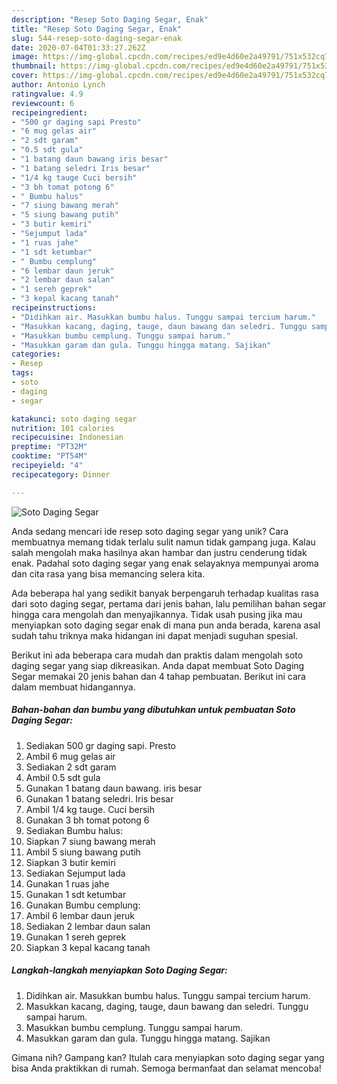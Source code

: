 ```yaml
---
description: "Resep Soto Daging Segar, Enak"
title: "Resep Soto Daging Segar, Enak"
slug: 544-resep-soto-daging-segar-enak
date: 2020-07-04T01:33:27.262Z
image: https://img-global.cpcdn.com/recipes/ed9e4d60e2a49791/751x532cq70/soto-daging-segar-foto-resep-utama.jpg
thumbnail: https://img-global.cpcdn.com/recipes/ed9e4d60e2a49791/751x532cq70/soto-daging-segar-foto-resep-utama.jpg
cover: https://img-global.cpcdn.com/recipes/ed9e4d60e2a49791/751x532cq70/soto-daging-segar-foto-resep-utama.jpg
author: Antonio Lynch
ratingvalue: 4.9
reviewcount: 6
recipeingredient:
- "500 gr daging sapi Presto"
- "6 mug gelas air"
- "2 sdt garam"
- "0.5 sdt gula"
- "1 batang daun bawang iris besar"
- "1 batang seledri Iris besar"
- "1/4 kg tauge Cuci bersih"
- "3 bh tomat potong 6"
- " Bumbu halus"
- "7 siung bawang merah"
- "5 siung bawang putih"
- "3 butir kemiri"
- "Sejumput lada"
- "1 ruas jahe"
- "1 sdt ketumbar"
- " Bumbu cemplung"
- "6 lembar daun jeruk"
- "2 lembar daun salan"
- "1 sereh geprek"
- "3 kepal kacang tanah"
recipeinstructions:
- "Didihkan air. Masukkan bumbu halus. Tunggu sampai tercium harum."
- "Masukkan kacang, daging, tauge, daun bawang dan seledri. Tunggu sampai harum."
- "Masukkan bumbu cemplung. Tunggu sampai harum."
- "Masukkan garam dan gula. Tunggu hingga matang. Sajikan"
categories:
- Resep
tags:
- soto
- daging
- segar

katakunci: soto daging segar 
nutrition: 101 calories
recipecuisine: Indonesian
preptime: "PT32M"
cooktime: "PT54M"
recipeyield: "4"
recipecategory: Dinner

---
```



![Soto Daging Segar](https://img-global.cpcdn.com/recipes/ed9e4d60e2a49791/751x532cq70/soto-daging-segar-foto-resep-utama.jpg)

Anda sedang mencari ide resep soto daging segar yang unik? Cara membuatnya memang tidak terlalu sulit namun tidak gampang juga. Kalau salah mengolah maka hasilnya akan hambar dan justru cenderung tidak enak. Padahal soto daging segar yang enak selayaknya mempunyai aroma dan cita rasa yang bisa memancing selera kita.



Ada beberapa hal yang sedikit banyak berpengaruh terhadap kualitas rasa dari soto daging segar, pertama dari jenis bahan, lalu pemilihan bahan segar hingga cara mengolah dan menyajikannya. Tidak usah pusing jika mau menyiapkan soto daging segar enak di mana pun anda berada, karena asal sudah tahu triknya maka hidangan ini dapat menjadi suguhan spesial.


Berikut ini ada beberapa cara mudah dan praktis dalam mengolah soto daging segar yang siap dikreasikan. Anda dapat membuat Soto Daging Segar memakai 20 jenis bahan dan 4 tahap pembuatan. Berikut ini cara dalam membuat hidangannya.

<!--inarticleads1-->

##### Bahan-bahan dan bumbu yang dibutuhkan untuk pembuatan Soto Daging Segar:

1. Sediakan 500 gr daging sapi. Presto
1. Ambil 6 mug gelas air
1. Sediakan 2 sdt garam
1. Ambil 0.5 sdt gula
1. Gunakan 1 batang daun bawang. iris besar
1. Gunakan 1 batang seledri. Iris besar
1. Ambil 1/4 kg tauge. Cuci bersih
1. Gunakan 3 bh tomat potong 6
1. Sediakan  Bumbu halus:
1. Siapkan 7 siung bawang merah
1. Ambil 5 siung bawang putih
1. Siapkan 3 butir kemiri
1. Sediakan Sejumput lada
1. Gunakan 1 ruas jahe
1. Gunakan 1 sdt ketumbar
1. Gunakan  Bumbu cemplung:
1. Ambil 6 lembar daun jeruk
1. Sediakan 2 lembar daun salan
1. Gunakan 1 sereh geprek
1. Siapkan 3 kepal kacang tanah




<!--inarticleads2-->

##### Langkah-langkah menyiapkan Soto Daging Segar:

1. Didihkan air. Masukkan bumbu halus. Tunggu sampai tercium harum.
1. Masukkan kacang, daging, tauge, daun bawang dan seledri. Tunggu sampai harum.
1. Masukkan bumbu cemplung. Tunggu sampai harum.
1. Masukkan garam dan gula. Tunggu hingga matang. Sajikan




Gimana nih? Gampang kan? Itulah cara menyiapkan soto daging segar yang bisa Anda praktikkan di rumah. Semoga bermanfaat dan selamat mencoba!
